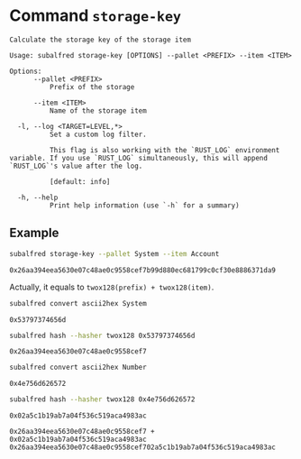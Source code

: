 # Command `storage-key`
```
Calculate the storage key of the storage item

Usage: subalfred storage-key [OPTIONS] --pallet <PREFIX> --item <ITEM>

Options:
      --pallet <PREFIX>
          Prefix of the storage

      --item <ITEM>
          Name of the storage item

  -l, --log <TARGET=LEVEL,*>
          Set a custom log filter.

          This flag is also working with the `RUST_LOG` environment variable. If you use `RUST_LOG` simultaneously, this will append `RUST_LOG`'s value after the log.

          [default: info]

  -h, --help
          Print help information (use `-h` for a summary)
```

## Example
```sh
subalfred storage-key --pallet System --item Account
```
```
0x26aa394eea5630e07c48ae0c9558cef7b99d880ec681799c0cf30e8886371da9
```

Actually, it equals to `twox128(prefix) + twox128(item)`.
```sh
subalfred convert ascii2hex System
```
```
0x53797374656d
```
```sh
subalfred hash --hasher twox128 0x53797374656d
```
```
0x26aa394eea5630e07c48ae0c9558cef7
```
```sh
subalfred convert ascii2hex Number
```
```
0x4e756d626572
```
```sh
subalfred hash --hasher twox128 0x4e756d626572
```
```
0x02a5c1b19ab7a04f536c519aca4983ac
```
```
0x26aa394eea5630e07c48ae0c9558cef7 + 0x02a5c1b19ab7a04f536c519aca4983ac
0x26aa394eea5630e07c48ae0c9558cef702a5c1b19ab7a04f536c519aca4983ac
```
